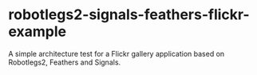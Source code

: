 robotlegs2-signals-feathers-flickr-example
==========================================

A simple architecture test for a Flickr gallery application based on Robotlegs2, Feathers and Signals.